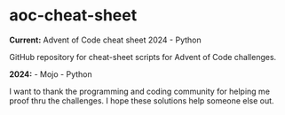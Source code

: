# aoc-cheat-sheet  
**Current:** Advent of Code cheat sheet 2024 - Python

GitHub repository for cheat-sheet scripts for Advent of Code challenges.

**2024:** - Mojo - Python 

I want to thank the programming and coding community for helping me proof thru the challenges. I hope these solutions help someone else out.
